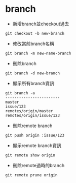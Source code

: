 # branch
- 新增branch並checkout過去
```
git checkout -b new-branch
```
- 修改當前branch名稱
```
git branch -m new-name-branch
```
- 刪除branch
```
git branch -d new-branch
```
- 顯示所有branch資訊
```
git branch -a
------------------------
master
issue/123
remotes/origin/master
remotes/origin/issue/123
```
- 刪除remote branch
```
git push origin :issue/123
```
- 顯示remote branch資訊
```
git remote show origin
```
- 刪除remote過時的branch
```
git remote prune origin
```